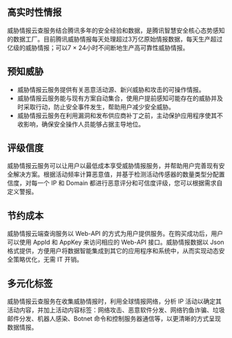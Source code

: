 ## 高实时性情报
威胁情报云查服务结合腾讯多年的安全经验和数据，是腾讯智慧安全核心态势感知的数据工厂。目前腾讯威胁情报每天处理超过3万亿原始情报数据，每天生产超过亿级的威胁情报；可以7 × 24小时不间断地生产高可靠性威胁情报。

## 预知威胁
- 威胁情报云服务提供有关恶意活动源、新兴威胁和攻击的可操作情报。
- 威胁情报云服务能与现有方案自动集合，使用户提前感知可能存在的威胁并及时采取行动，防止安全事件发生，帮助用户减少安全威胁。
- 威胁情报云服务在利用漏洞和发布供应商补丁之前，主动保护应用程序使其不收影响，确保安全操作人员能够占据主导地位。

## 评级信度
威胁情报云服务可以让用户以最低成本享受威胁情报服务，并帮助用户完善现有安全解决方案。根据活动频率计算恶意值，并基于检测活动传感器的数量类型分配置信度，对每一个 IP 和 Domain 都进行恶意评分和可信度评级，您可以根据需求自定义警报。

## 节约成本
威胁情报云端查询服务以 Web-API 的方式为用户提供服务。在购买成功后，用户可以使用 AppId 和 AppKey 来访问相应的 Web-API 接口。威胁情报数据以 Json 格式提供，方便用户将数据智能集成到其它的应用程序和系统中，从而实现动态安全策略优化，无需 IT 开销。

## 多元化标签
威胁情报云查服务在收集威胁情报时，利用全球情报网络，分析 IP 活动以确定其活动内容，并加上活动内容标签：网络攻击、恶意软件分发、网络钓鱼诈骗、垃圾邮件分发、机器人感染、Botnet 命令和控制服务器通信等，以更清晰的方式呈现数据情报。
